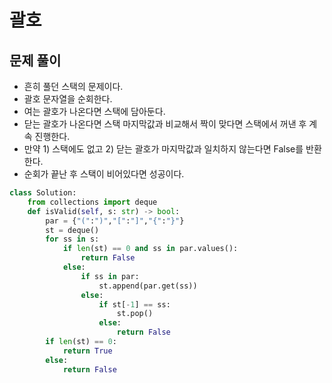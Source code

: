 # 괄호

## 문제 풀이
- 흔히 풀던 스택의 문제이다.
- 괄호 문자열을 순회한다.
- 여는 괄호가 나온다면 스택에 담아둔다.
- 닫는 괄호가 나온다면 스택 마지막값과 비교해서 짝이 맞다면 스택에서 꺼낸 후 계속 진행한다.
- 만약 1) 스택에도 없고 2) 닫는 괄호가 마지막값과 일치하지 않는다면 False를 반환한다.
- 순회가 끝난 후 스택이 비어있다면 성공이다.


```python
class Solution:
    from collections import deque
    def isValid(self, s: str) -> bool:
        par = {"(":")","[":"]","{":"}"}
        st = deque()
        for ss in s:
            if len(st) == 0 and ss in par.values():
                return False
            else:
                if ss in par:
                    st.append(par.get(ss))
                else:
                    if st[-1] == ss:
                        st.pop()
                    else:
                        return False        
        if len(st) == 0:
            return True
        else:
            return False
```